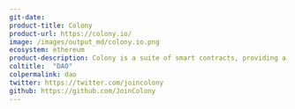 ```yaml
---
git-date:
product-title: Colony
product-url: https://colony.io/
image: /images/output_md/colony.io.png
ecosystem: ethereum
product-description: Colony is a suite of smart contracts, providing a general purpose framework for the essential functions organizations require, such as ownership, structure, authority, and financial management.
coltitle:  "DAO"
colpermalink: dao
twitter: https://twitter.com/joincolony
github: https://github.com/JoinColony
---
```

